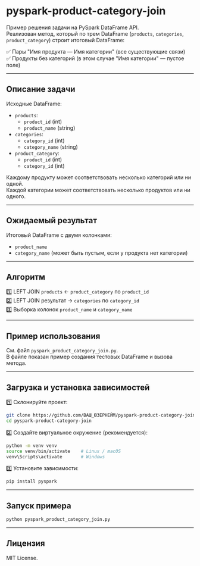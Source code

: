 
# pyspark-product-category-join

Пример решения задачи на PySpark DataFrame API.  
Реализован метод, который по трем DataFrame (`products`, `categories`, `product_category`) строит итоговый DataFrame:

✅ Пары "Имя продукта — Имя категории" (все существующие связи)  
✅ Продукты без категорий (в этом случае "Имя категории" — пустое поле)

---

## Описание задачи

Исходные DataFrame:

- `products`:
    - `product_id` (int)
    - `product_name` (string)
- `categories`:
    - `category_id` (int)
    - `category_name` (string)
- `product_category`:
    - `product_id` (int)
    - `category_id` (int)

Каждому продукту может соответствовать несколько категорий или ни одной.  
Каждой категории может соответствовать несколько продуктов или ни одного.

---

## Ожидаемый результат

Итоговый DataFrame с двумя колонками:

- `product_name`
- `category_name` (может быть пустым, если у продукта нет категории)

---

## Алгоритм

1️⃣ LEFT JOIN `products` ← `product_category` по `product_id`  
2️⃣ LEFT JOIN результат → `categories` по `category_id`  
3️⃣ Выборка колонок `product_name` и `category_name`

---

## Пример использования

См. файл `pyspark_product_category_join.py`.  
В файле показан пример создания тестовых DataFrame и вызова метода.

---

## Загрузка и установка зависимостей

1️⃣ Склонируйте проект:

```bash
git clone https://github.com/ВАШ_ЮЗЕРНЕЙМ/pyspark-product-category-join.git
cd pyspark-product-category-join
```

2️⃣ Создайте виртуальное окружение (рекомендуется):

```bash
python -m venv venv
source venv/bin/activate    # Linux / macOS
venv\Scripts\activate       # Windows
```

3️⃣ Установите зависимости:

```bash
pip install pyspark
```

---

## Запуск примера

```bash
python pyspark_product_category_join.py
```

---

## Лицензия

MIT License.
